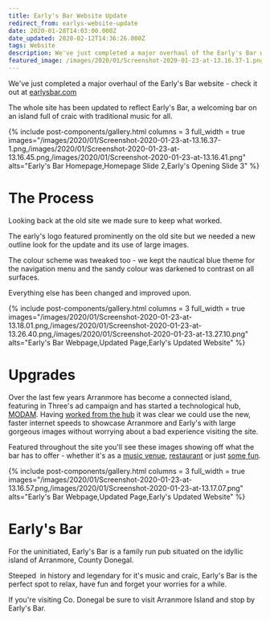 ```yaml
---
title: Early's Bar Website Update
redirect_from: earlys-website-update
date: 2020-01-28T14:03:00.000Z
date_updated: 2020-02-12T14:36:26.000Z
tags: Website
description: We've just completed a major overhaul of the Early's Bar website - check it out at earlysbar.com
featured_image: /images/2020/01/Screenshot-2020-01-23-at-13.16.37-1.png
---
```


We've just completed a major overhaul of the Early's Bar website - check it out at [earlysbar.com](https://earlysbar.com)

The whole site has been updated to reflect Early's Bar, a welcoming bar on an island full of craic with traditional music for all.

{% include post-components/gallery.html
	columns = 3
	full_width = true
	images="/images/2020/01/Screenshot-2020-01-23-at-13.16.37-1.png,/images/2020/01/Screenshot-2020-01-23-at-13.16.45.png,/images/2020/01/Screenshot-2020-01-23-at-13.16.41.png"
	alts="Early's Bar Homepage,Homepage Slide 2,Early's Opening Slide 3"
%}

# The Process

Looking back at the old site we made sure to keep what worked.

The early's logo featured prominently on the old site but we needed a new outline look for the update and its use of large images.

The colour scheme was tweaked too - we kept the nautical blue theme for the navigation menu and the sandy colour was darkened to contrast on all surfaces.

Everything else has been changed and improved upon.

{% include post-components/gallery.html
	columns = 3
	full_width = true
	images="/images/2020/01/Screenshot-2020-01-23-at-13.18.01.png,/images/2020/01/Screenshot-2020-01-23-at-13.26.40.png,/images/2020/01/Screenshot-2020-01-23-at-13.27.10.png"
	alts="Early's Bar Webpage,Updated Page,Early's Updated Website"
%}

# Upgrades

Over the last few years Arranmore has become a connected island, featuring in Three's ad campaign and has started a technological hub, [MODAM](https://modam.work/). Having [worked from the hub](/arranmore-modam/) it was clear we could use the new, faster internet speeds to showcase Arranmore and Early's with large gorgeous images without worrying about a bad experience visiting the site.

Featured throughout the site you'll see these images showing off what the bar has to offer - whether it's as a [music venue](https://earlysbar.com/music/), [restaurant](https://earlysbar.com/about/food-and-drink/) or just [some fun](https://earlysbar.com/about/gallery/).

{% include post-components/gallery.html
	columns = 3
	full_width = true
	images="/images/2020/01/Screenshot-2020-01-23-at-13.16.57.png,/images/2020/01/Screenshot-2020-01-23-at-13.17.07.png"
	alts="Early's Bar Webpage,Updated Page,Early's Updated Website"
%}

# Early's Bar

For the uninitiated, Early's Bar is a family run pub situated on the idyllic island of Arranmore, County Donegal.

Steeped  in history and legendary for it's music and craic, Early's Bar is the perfect spot to relax, have fun and forget your worries for a while.

If you're visiting Co. Donegal be sure to visit Arranmore Island and stop by Early's Bar.
